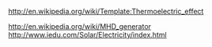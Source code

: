 http://en.wikipedia.org/wiki/Template:Thermoelectric_effect


http://en.wikipedia.org/wiki/MHD_generator
http://www.iedu.com/Solar/Electricity/index.html
